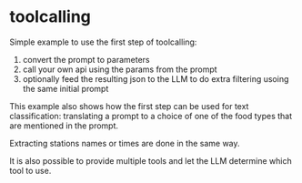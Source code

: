 # toolcalling

Simple example to use the first step of toolcalling: 

1. convert the prompt to parameters
2. call your own api using the params from the prompt
3. optionally feed the resulting json to the LLM to do extra filtering usoing the same initial prompt

This example also shows how the first step can be used for text classification: 
translating a prompt to a choice of one of the food types that are mentioned in the prompt.

Extracting stations names or times are done in the same way.

It is also possible to provide multiple tools and let the LLM determine which tool to use.
